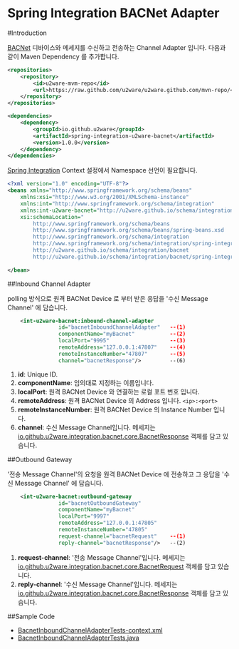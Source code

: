 Spring Integration BACNet Adapter
=================================================

#Introduction 

[BACNet](http://www.bacnet.org/) 디바이스와 메세지를 수신하고 전송하는 Channel Adapter 입니다. 
다음과 같이 Maven Dependency 를 추가합니다.

```xml
<repositories>
    <repository>
        <id>u2ware-mvm-repo</id>
        <url>https://raw.github.com/u2ware/u2ware.github.com/mvn-repo/</url>
    </repository>
</repositories>

<dependencies>
	<dependency>
		<groupId>io.github.u2ware</groupId>
		<artifactId>spring-integration-u2ware-bacnet</artifactId>
		<version>1.0.0</version>
	</dependency>
</dependencies>
```

[Spring Integration](http://projects.spring.io/spring-integration/) Context 설정에서 Namespace 선언이 필요합니다.

```xml
<?xml version="1.0" encoding="UTF-8"?>
<beans xmlns="http://www.springframework.org/schema/beans"
	xmlns:xsi="http://www.w3.org/2001/XMLSchema-instance"
	xmlns:int="http://www.springframework.org/schema/integration"
	xmlns:int-u2ware-bacnet="http://u2ware.github.io/schema/integration/bacnet"
	xsi:schemaLocation="
		http://www.springframework.org/schema/beans 
		http://www.springframework.org/schema/beans/spring-beans.xsd
		http://www.springframework.org/schema/integration 
		http://www.springframework.org/schema/integration/spring-integration.xsd
		http://u2ware.github.io/schema/integration/bacnet 
		http://u2ware.github.io/schema/integration/bacnet/spring-integration-bacnet.xsd">
		
</bean>
```

##Inbound Channel Adapter

polling 방식으로 원격 BACNet Device 로 부터 받은 응답을 '수신 Message Channel' 에 담습니다.

```xml
	<int-u2ware-bacnet:inbound-channel-adapter 
				id="bacnetInboundChannelAdapter"   --(1)
				componentName="myBacnet"           --(2)
				localPort="9995"                   --(3)
				remoteAddress="127.0.0.1:47807"    --(4)
				remoteInstanceNumber="47807"       --(5)
				channel="bacnetResponse"/>         --(6)
```
1. **id**:	Unique ID.  
2. **componentName**: 임의대로 지정하는 이름입니다. 
3. **localPort**: 원격 BACNet Device 와 연결하는 로컬 포트 번호 입니다. 
4. **remoteAddress**: 원격 BACNet Device 의 Address 입니다. ```<ip>:<port>``` 
5. **remoteInstanceNumber**: 원격 BACNet Device 의 Instance Number 입니다. 
6. **channel**: 수신 Message Channel입니다. 메세지는 [io.github.u2ware.integration.bacnet.core.BacnetResponse](src/main/java/io/github/u2ware/integration/bacnet/core/BacnetResponse.java) 객체를 담고 있습니다. 

##Outbound Gateway

'전송 Message Channel'의 요청을 원격 BACNet Device 에 전송하고 그 응답을 '수신 Message Channel' 에 담습니다.

```xml
	<int-u2ware-bacnet:outbound-gateway 
				id="bacnetOutboundGateway"         
				componentName="myBacnet"           
				localPort="9997"                   
				remoteAddress="127.0.0.1:47805"    
				remoteInstanceNumber="47805"       
				request-channel="bacnetRequest"    --(1)
				reply-channel="bacnetResponse"/>   --(2)
```
1. **request-channel**: '전송 Message Channel'입니다. 메세지는 [io.github.u2ware.integration.bacnet.core.BacnetRequest](src/main/java/io/github/u2ware/integration/bacnet/core/BacnetRequest.java) 객체를 담고 있습니다. 
2. **reply-channel**: '수신 Message Channel'입니다. 메세지는 [io.github.u2ware.integration.bacnet.core.BacnetResponse](src/main/java/io/github/u2ware/integration/bacnet/core/BacnetResponse.java) 객체를 담고 있습니다. 

##Sample Code

* [BacnetInboundChannelAdapterTests-context.xml](src/test/java/io/github/u2ware/integration/bacnet/inbound/BacnetInboundChannelAdapterTests-context.xml)
* [BacnetInboundChannelAdapterTests.java](src/test/java/io/github/u2ware/integration/bacnet/inbound/BacnetInboundChannelAdapterTests.java)


